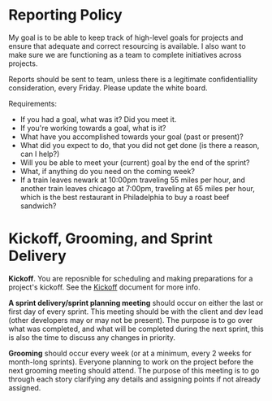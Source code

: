 # Reporting Policy
My goal is to be able to keep track of high-level goals for projects and ensure that adequate and correct resourcing is available.  I also want to make sure we are functioning as a team to complete initiatives across projects.

Reports should be sent to team, unless there is a legitimate confidentiallity consideration, every Friday.  Please update the white board.

Requirements:
- If you had a goal, what was it? Did you meet it.
- If you're working towards a goal, what is it?
- What have you accomplished towards your goal (past or present)?
- What did you expect to do, that you did not get done (is there a reason, can I help?)
- Will you be able to meet your (current) goal by the end of the sprint?
- What, if anything do you need on the coming week?
- If a train leaves newark at 10:00pm traveling 55 miles per hour, and another train leaves chicago at 7:00pm, traveling at 65 miles per hour, which is the best restaurant in Philadelphia to buy a roast beef sandwich?

# Kickoff, Grooming, and Sprint Delivery
**Kickoff**. You are reposnible for scheduling and making preparations for a project's kickoff.  See the [Kickoff](/processes/KICKOFF.md) document for more info.

**A sprint delivery/sprint planning meeting** should occur on either the last or first day of every sprint. This meeting should be with the client and dev lead (other developers may or may not be present). The purpose is to go over what was completed, and what will be completed during the next sprint, this is also the time to discuss any changes in priority.

**Grooming** should occur every week (or at a minimum, every 2 weeks for month-long sprints). Everyone planning to work on the project before the next grooming meeting should attend. The purpose of this meeting is to go through each story clarifying any details and assigning points if not already assigned.
